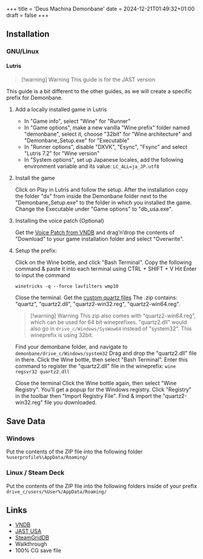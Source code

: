 +++
title = 'Deus Machina Demonbane'
date = 2024-12-21T01:49:32+01:00
draft = false
+++

## Installation

### GNU/Linux

#### Lutris

> [!warning] Warning
> This guide is for the JAST version

This guide is a bit different to the other guides, as we will create a specific prefix for Demonbane.

1. Add a locally installed game in Lutris
   * In "Game info", select "Wine" for "Runner"
   * In "Game options", make a new vanilla "Wine prefix" folder named "demonbane", select it, choose "32bit" for "Wine architecture" and "Demonbane_Setup.exe" for "Executable"
   * In "Runner options", disable "DXVK", "Esync", "Fsync" and select "Lutris 7.2" for "Wine version"
   * In "System options", set up Japanese locales, add the following environment variable and its value: `LC_ALL=ja_JP.utf8`

2. Install the game

   Click on Play in Lutris and follow the setup.
   After the installation copy the folder "dx" from inside the Demonbane folder next to the "Demonbane_Setup.exe" to the folder in which you installed the game.
   Change the Executable under "Game options" to "db_usa.exe".

3. Installing the voice patch (Optional)

   Get the [Voice Patch from VNDB](https://vndb.org/r76559) and drag’n’drop the contents of "Download" to your game installation folder and select "Overwrite".

4. Setup the prefix:

    Click on the Wine bottle, and click "Bash Terminal".
    Copy the following command & paste it into each terminal using CTRL + SHIFT + V
    Hit Enter to input the command
    
    ```
    winetricks -q --force lavfilters wmp10
    ```

    Close the terminal.
    Get the [custom quartz files](https://web.archive.org/web/20240126231520mp_/https://www.visualnovelwiki.org/tutorials/wineprefixes/quartz2.zip) The .zip contains: "quartz", "quartz2.dll", "quartz2-win32.reg", "quartz2-win64.reg".

    > [!warning] Warning
    > This zip also comes with "quartz2-win64.reg", which can be used for 64 bit wineprefixes. "quartz2.dll" would also go in `drive_c/Windows/SysWow64` instead of "system32". This wineprefix is using 32bit.

    Find your demonbane folder, and navigate to `demonbane/drive_c/Windows/system32`
    Drag and drop the "quartz2.dll" file in there.
    Click the Wine bottle, then select "Bash Terminal".
    Enter this command to register the "quartz2.dll" file in the wineprefix: `wine regsvr32 quartz2.dll`

    Close the terminal
    Click the Wine bottle again, then select "Wine Registry".
    You’ll get a popup for the Windows registry.
    Click "Registry" in the toolbar then "Import Registry File".
    Find & import the "quartz2-win32.reg" file you downloaded.

## Save Data

### Windows

Put the contents of the ZIP file into the following folder `%userprofile%\AppData/Roaming/`

### Linux / Steam Deck

Put the contents of the ZIP file into the following folders inside of your prefix `drive_c/users/%User%/AppData/Roaming/`

## Links

* [VNDB](https://vndb.org/v231)
* [JAST USA](https://jastusa.com/games/np001)
* [SteamGridDB](https://www.steamgriddb.com/game/21185)
* Walkthrough
* 100% CG save file
